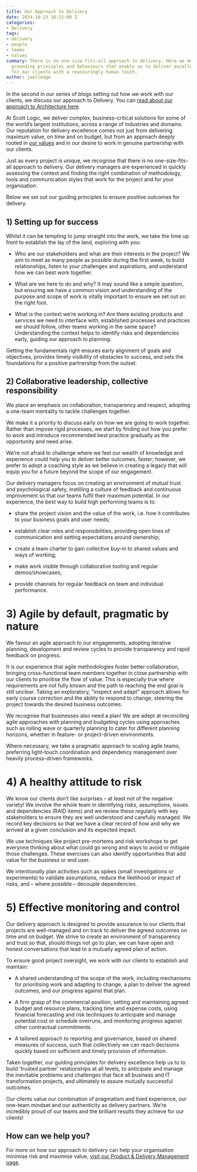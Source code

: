 ```yaml
---
title: Our Approach to Delivery
date: 2024-10-23 16:12:00 Z
categories:
- Delivery
tags:
- delivery
- people
- teams
- values
summary: There is no one-size-fits-all approach to delivery. Here we describe the
  grounding principles and behaviours that enable us to deliver excellent results
  for our clients with a reassuringly human touch.
author: jwalledge
---
```


In the second in our series of blogs setting out how we work with our clients, we discuss our approach to Delivery. You can [read about our approach to Architecture here](https://blog.scottlogic.com/2024/10/15/our-approach-to-architecture.html).

At Scott Logic, we deliver complex, business-critical solutions for some of the world’s largest institutions, across a range of industries and domains. Our reputation for delivery excellence comes not just from delivering maximum value, on time and on budget, but from an approach deeply rooted in [our values](https://www.scottlogic.com/who-we-are) and in our desire to work in genuine partnership with our clients.

Just as every project is unique, we recognise that there is no one-size-fits-all approach to delivery. Our delivery managers are experienced in quickly assessing the context and finding the right combination of methodology, tools and communication styles that work for the project and for your organisation.

Below we set out our guiding principles to ensure positive outcomes for delivery.

## 1) Setting up for success

Whilst it can be tempting to jump straight into the work, we take the time up front to establish the lay of the land, exploring with you:

* Who are our stakeholders and what are their interests in the project? We aim to meet as many people as possible during the first week, to build relationships, listen to your challenges and aspirations, and understand how we can best work together.

* What are we here to do and why? It may sound like a simple question, but ensuring we have a common vision and understanding of the purpose and scope of work is vitally important to ensure we set out on the right foot.

* What is the context we’re working in? Are there existing products and services we need to interface with, established processes and practices we should follow, other teams working in the same space? Understanding the context helps to identify risks and dependencies early, guiding our approach to planning.

Getting the fundamentals right ensures early alignment of goals and objectives, provides timely visibility of obstacles to success, and sets the foundations for a positive partnership from the outset.

## 2) Collaborative leadership, collective responsibility

We place an emphasis on collaboration, transparency and respect, adopting a one-team mentality to tackle challenges together.

We make it a priority to discuss early on how we are going to work together. Rather than impose rigid processes, we start by finding out how you prefer to work and introduce recommended best practice gradually as the opportunity and need arise.

We’re not afraid to challenge where we feel our wealth of knowledge and experience could help you to deliver better outcomes, faster; however, we prefer to adopt a coaching style as we believe in creating a legacy that will equip you for a future beyond the scope of our engagement.

Our delivery managers focus on creating an environment of mutual trust and psychological safety, instilling a culture of feedback and continuous improvement so that our teams fulfil their maximum potential. In our experience, the best way to build high performing teams is to:

* share the project vision and the value of the work, i.e. how it contributes to your business goals and user needs;

* establish clear roles and responsibilities, providing open lines of communication and setting expectations around ownership;

* create a team charter to gain collective buy-in to shared values and ways of working;

* make work visible through collaborative tooling and regular demos/showcases;

* provide channels for regular feedback on team and individual performance.

# 3) Agile by default, pragmatic by nature

We favour an agile approach to our engagements, adopting iterative planning, development and review cycles to provide transparency and rapid feedback on progress.

It is our experience that agile methodologies foster better collaboration, bringing cross-functional team members together in close partnership with our clients to prioritise the flow of value. This is especially true where requirements are not fully known and the path to reaching the end goal is still unclear. Taking an exploratory, "inspect and adapt" approach allows for early course correction and the ability to respond to change, steering the project towards the desired business outcomes.

We recognise that businesses also need a plan! We are adept at reconciling agile approaches with planning and budgeting cycles using approaches such as rolling wave or quarterly planning to cater for different planning horizons, whether in feature- or project-driven environments.

Where necessary, we take a pragmatic approach to scaling agile teams, preferring light-touch coordination and dependency management over heavily process-driven frameworks.

# 4) A healthy attitude to risk

We know our clients don’t like surprises – at least not of the negative variety! We involve the whole team in identifying risks, assumptions, issues and dependencies (RAID items) and we review these regularly with key stakeholders to ensure they are well understood and carefully managed. We record key decisions so that we have a clear record of how and why we arrived at a given conclusion and its expected impact.

We use techniques like project pre-mortems and risk workshops to get everyone thinking about what could go wrong and ways to avoid or mitigate those challenges. These exercises can also identify opportunities that add value for the business or end user.

We intentionally plan activities such as spikes (small investigations or experiments) to validate assumptions, reduce the likelihood or impact of risks, and – where possible – decouple dependencies.

# 5) Effective monitoring and control

Our delivery approach is designed to provide assurance to our clients that projects are well-managed and on track to deliver the agreed outcomes on time and on budget. We strive to create an environment of transparency and trust so that, should things not go to plan, we can have open and honest conversations that lead to a mutually agreed plan of action.

To ensure good project oversight, we work with our clients to establish and maintain:

* A shared understanding of the scope of the work, including mechanisms for prioritising work and adapting to change, a plan to deliver the agreed outcomes, and our progress against that plan.

* A firm grasp of the commercial position, setting and maintaining agreed budget and resource plans, tracking time and expense costs, using financial forecasting and risk techniques to anticipate and manage potential cost or schedule overruns, and monitoring progress against other contractual commitments.

* A tailored approach to reporting and governance, based on shared measures of success, such that collectively we can reach decisions quickly based on sufficient and timely provision of information.

Taken together, our guiding principles for delivery excellence help us to to build ‘trusted partner’ relationships at all levels, to anticipate and manage the inevitable problems and challenges that face all business and IT transformation projects, and ultimately to assure mutually successful outcomes.

Our clients value our combination of pragmatism and lived experience, our one-team mindset and our authenticity as delivery partners. We’re incredibly proud of our teams and the brilliant results they achieve for our clients!

## **How can we help you?**

For more on how our approach to delivery can help your organisation minimise risk and maximise value, [visit our Product & Delivery Management page](https://www.scottlogic.com/what-we-do/product-delivery-management).